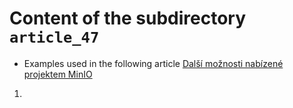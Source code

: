 # Content of the subdirectory `article_47`

  * Examples used in the following article
  [Další možnosti nabízené projektem MinIO ](https://www.root.cz/clanky/dalsi-moznosti-nabizene-projektem-minio/)

  1.
